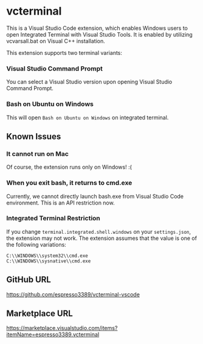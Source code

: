 # vcterminal

This is a Visual Studio Code extension, which enables Windows users to open Integrated Terminal with Visual Studio Tools. It is enabled by utilizing vcvarsall.bat on Visual C++ installation.

This extension supports two terminal variants:

### Visual Studio Command Prompt

You can select a Visual Studio version upon opening Visual Studio Command Prompt.

### Bash on Ubuntu on Windows

This will open `Bash on Ubuntu on Windows` on integrated terminal.

## Known Issues

### It cannot run on Mac
Of course, the extension runs only on Windows! :(

### When you exit bash, it returns to cmd.exe
Currently, we cannot directly launch bash.exe from Visual Studio Code environment.
This is an API restriction now. 

### Integrated Terminal Restriction
If you change `terminal.integrated.shell.windows` on your `settings.json`,
the extension may not work.
The extension assumes that the value is one of the following variations:
```
C:\\WINDOWS\\system32\\cmd.exe
C:\\WINDOWS\\sysnative\\cmd.exe
```

## GitHub URL
https://github.com/espresso3389/vcterminal-vscode

## Marketplace URL
https://marketplace.visualstudio.com/items?itemName=espresso3389.vcterminal
